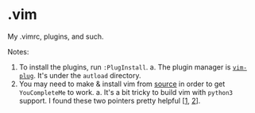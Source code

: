# .vim
My .vimrc, plugins, and such.

Notes:
1. To install the plugins, run `:PlugInstall`. 
   a. The plugin manager is [`vim-plug`](https://github.com/junegunn/vim-plug). It's under the `autload` directory.
2. You may need to make & install vim from [source](vim.org/git.php) in order to get `YouCompleteMe` to work. 
   a. It's a bit tricky to build vim with `python3` support. I found these two pointers pretty helpful [[1](https://allanchain.github.io/blog/post/compile-vim-python3/), [2](https://gist.github.com/lv10/487732f22513196f9f91c1e7119b5911)].


